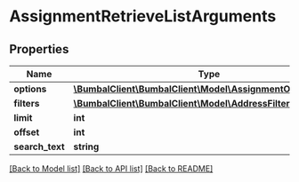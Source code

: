 # AssignmentRetrieveListArguments

## Properties
Name | Type | Description | Notes
------------ | ------------- | ------------- | -------------
**options** | [**\BumbalClient\BumbalClient\Model\AssignmentOptionsModel**](AssignmentOptionsModel.md) |  | [optional] 
**filters** | [**\BumbalClient\BumbalClient\Model\AddressFiltersModel**](AddressFiltersModel.md) |  | [optional] 
**limit** | **int** |  | [optional] 
**offset** | **int** |  | [optional] 
**search_text** | **string** |  | [optional] 

[[Back to Model list]](../README.md#documentation-for-models) [[Back to API list]](../README.md#documentation-for-api-endpoints) [[Back to README]](../README.md)


